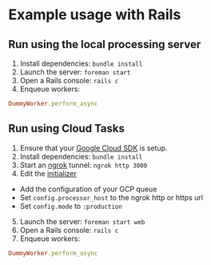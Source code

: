 # Example usage with Rails

## Run using the local processing server

1. Install dependencies: `bundle install`
2. Launch the server: `foreman start`
3. Open a Rails console: `rails c`
4. Enqueue workers:
```ruby
DummyWorker.perform_async
```

## Run using Cloud Tasks

1. Ensure that your [Google Cloud SDK](https://cloud.google.com/sdk/docs/quickstarts) is setup.
2. Install dependencies: `bundle install`
3. Start an [ngrok](https://ngrok.com) tunnel: `ngrok http 3000`
4. Edit the [initializer](./config/initializers/cloudtasker.rb) 
  * Add the configuration of your GCP queue
  * Set `config.processor_host` to the ngrok http or https url
  * Set `config.mode` to `:production`
5. Launch the server: `foreman start web`
6. Open a Rails console: `rails c`
7. Enqueue workers:
```ruby
DummyWorker.perform_async
```
